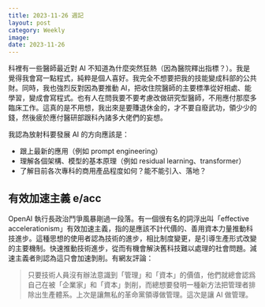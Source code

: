 ```yaml
---
title: 2023-11-26 週記
layout: post
category: Weekly
image: 
date: 2023-11-26
---
```

科裡有一些醫師最近對 AI 不知道為什麼突然狂熱（因為醫院釋出指標？）。我是覺得我會寫一點程式，純粹是個人喜好。我完全不想要把我的技能變成科部的公共財。同時，我也強烈反對因為要推動 AI，把收住院醫師的主要標準從好相處、能學習，變成會寫程式。也有人在問我要不要考慮改做研究型醫師，不用應付那麼多臨床工作。這真的是不用想，我出來是要賺退休金的，才不要自廢武功，領少少的錢，然後疲於應付醫研部跟科內諸多大佬們的妄想。

我認為放射科要發展 AI 的方向應該是：

- 跟上最新的應用（例如 prompt engineering）
- 理解各個架構、模型的基本原理（例如 residual learning、transformer）
- 了解目前各次專科的商用產品程度如何？能不能引入、落地？

## 有效加速主義 e/acc

OpenAI 執行長政治鬥爭風暴剛過一段落。有一個很有名的詞浮出叫「effective accelerationism」有效加速主義，指的是應該不計代價的、善用資本力量推動科技進步。這種思想的使用者認為技術的進步，相比制度變更，是引導生產形式改變的主要機制。快速推動技術進步，從而有機會解決舊科技難以處理的社會問題。減速主義者則認為這只會加速剝削。有網友評論：

> 只要技術人員沒有辦法意識到「管理」和「資本」的價值，他們就總會認爲自己在被「企業家」和「資本」剝削，而總想要發明一種新方法把管理者排除出生產體系。上次是讓無私的革命黨領導做管理。這次是讓 AI 做管理。